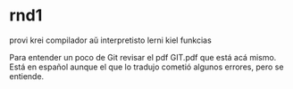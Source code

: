 # rnd1
 provi krei compilador aŭ interpretisto lerni kiel funkcias

Para entender un poco de Git revisar el pdf GIT.pdf que está acá mismo. Está en español aunque el que lo tradujo cometió algunos errores, pero se entiende.
